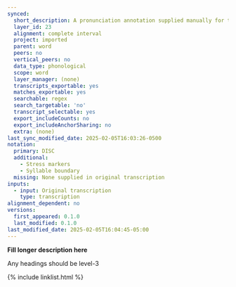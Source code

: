 ```yaml
---
synced:
  short_description: A pronunciation annotation supplied manually for this word
  layer_id: 23
  alignment: complete interval
  project: imported
  parent: word
  peers: no
  vertical_peers: no
  data_type: phonological
  scope: word
  layer_manager: (none)
  transcripts_exportable: yes
  matches_exportable: yes
  searchable: regex
  search_targetable: 'no'
  transcript_selectable: yes
  export_includeCounts: no
  export_includeAnchorSharing: no
  extra: (none)
last_sync_modified_date: 2025-02-05T16:03:26-0500
notation:
  primary: DISC
  additional:
    - Stress markers
    - Syllable boundary
  missing: None supplied in original transcription
inputs:
  - input: Original transcription
    type: transcription
alignment_dependent: no
versions:
  first_appeared: 0.1.0
  last_modified: 0.1.0
last_modified_date: 2025-02-05T16:04:45-05:00
---
```


**Fill longer description here**

Any headings should be level-3


{% include linklist.html %}
